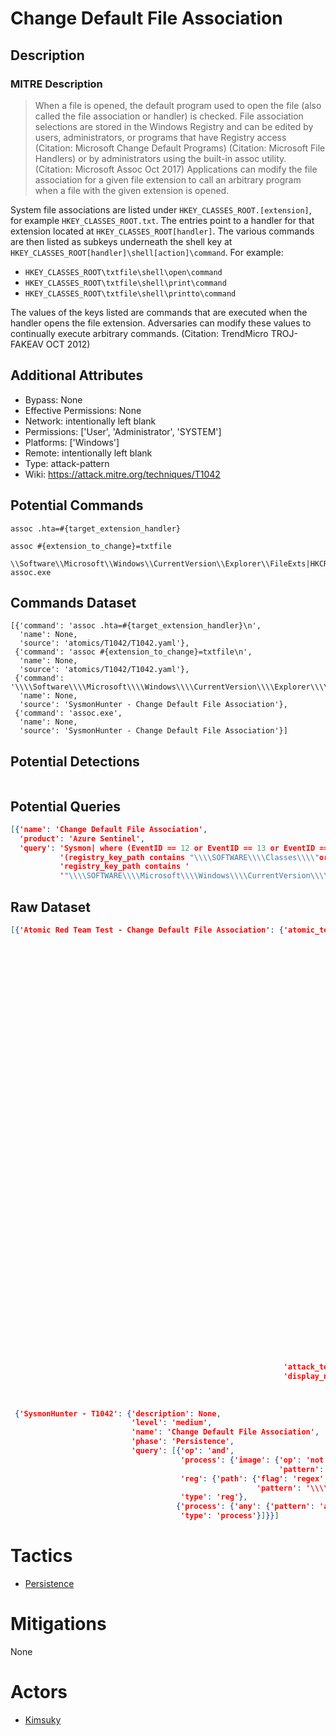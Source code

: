 
# Change Default File Association

## Description

### MITRE Description

> When a file is opened, the default program used to open the file (also called the file association or handler) is checked. File association selections are stored in the Windows Registry and can be edited by users, administrators, or programs that have Registry access (Citation: Microsoft Change Default Programs) (Citation: Microsoft File Handlers) or by administrators using the built-in assoc utility. (Citation: Microsoft Assoc Oct 2017) Applications can modify the file association for a given file extension to call an arbitrary program when a file with the given extension is opened.

System file associations are listed under <code>HKEY_CLASSES_ROOT\.[extension]</code>, for example <code>HKEY_CLASSES_ROOT\.txt</code>. The entries point to a handler for that extension located at <code>HKEY_CLASSES_ROOT\[handler]</code>. The various commands are then listed as subkeys underneath the shell key at <code>HKEY_CLASSES_ROOT\[handler]\shell\[action]\command</code>. For example:
* <code>HKEY_CLASSES_ROOT\txtfile\shell\open\command</code>
* <code>HKEY_CLASSES_ROOT\txtfile\shell\print\command</code>
* <code>HKEY_CLASSES_ROOT\txtfile\shell\printto\command</code>

The values of the keys listed are commands that are executed when the handler opens the file extension. Adversaries can modify these values to continually execute arbitrary commands. (Citation: TrendMicro TROJ-FAKEAV OCT 2012)

## Additional Attributes

* Bypass: None
* Effective Permissions: None
* Network: intentionally left blank
* Permissions: ['User', 'Administrator', 'SYSTEM']
* Platforms: ['Windows']
* Remote: intentionally left blank
* Type: attack-pattern
* Wiki: https://attack.mitre.org/techniques/T1042

## Potential Commands

```
assoc .hta=#{target_extension_handler}

assoc #{extension_to_change}=txtfile

\\Software\\Microsoft\\Windows\\CurrentVersion\\Explorer\\FileExts|HKCR\\.+\\shell\\open\\commandWindows\Explorer.EXE
assoc.exe
```

## Commands Dataset

```
[{'command': 'assoc .hta=#{target_extension_handler}\n',
  'name': None,
  'source': 'atomics/T1042/T1042.yaml'},
 {'command': 'assoc #{extension_to_change}=txtfile\n',
  'name': None,
  'source': 'atomics/T1042/T1042.yaml'},
 {'command': '\\\\Software\\\\Microsoft\\\\Windows\\\\CurrentVersion\\\\Explorer\\\\FileExts|HKCR\\\\.+\\\\shell\\\\open\\\\commandWindows\\Explorer.EXE',
  'name': None,
  'source': 'SysmonHunter - Change Default File Association'},
 {'command': 'assoc.exe',
  'name': None,
  'source': 'SysmonHunter - Change Default File Association'}]
```

## Potential Detections

```json

```

## Potential Queries

```json
[{'name': 'Change Default File Association',
  'product': 'Azure Sentinel',
  'query': 'Sysmon| where (EventID == 12 or EventID == 13 or EventID == 14)and '
           '(registry_key_path contains "\\\\SOFTWARE\\\\Classes\\\\"or '
           'registry_key_path contains '
           '"\\\\SOFTWARE\\\\Microsoft\\\\Windows\\\\CurrentVersion\\\\Explorer\\\\GlobalAssocChangedCounter")'}]
```

## Raw Dataset

```json
[{'Atomic Red Team Test - Change Default File Association': {'atomic_tests': [{'description': 'Change '
                                                                                              'Default '
                                                                                              'File '
                                                                                              'Association '
                                                                                              'From '
                                                                                              'cmd.exe '
                                                                                              'of '
                                                                                              'hta '
                                                                                              'to '
                                                                                              'notepad.\n'
                                                                                              '\n'
                                                                                              'Upon '
                                                                                              'successful '
                                                                                              'execution, '
                                                                                              'cmd.exe '
                                                                                              'will '
                                                                                              'change '
                                                                                              'the '
                                                                                              'file '
                                                                                              'association '
                                                                                              'of '
                                                                                              '.hta '
                                                                                              'to '
                                                                                              'notepad.exe. \n',
                                                                               'executor': {'cleanup_command': 'assoc '
                                                                                                               '.hta=htafile\n',
                                                                                            'command': 'assoc '
                                                                                                       '#{extension_to_change}=#{target_extension_handler}\n',
                                                                                            'elevation_required': False,
                                                                                            'name': 'command_prompt'},
                                                                               'input_arguments': {'extension_to_change': {'default': '.hta',
                                                                                                                           'description': 'File '
                                                                                                                                          'Extension '
                                                                                                                                          'To '
                                                                                                                                          'Hijack',
                                                                                                                           'type': 'String'},
                                                                                                   'target_extension_handler': {'default': 'txtfile',
                                                                                                                                'description': 'txtfile '
                                                                                                                                               'maps '
                                                                                                                                               'to '
                                                                                                                                               'notepad.exe',
                                                                                                                                'type': 'Path'}},
                                                                               'name': 'Change '
                                                                                       'Default '
                                                                                       'File '
                                                                                       'Association',
                                                                               'supported_platforms': ['windows']}],
                                                             'attack_technique': 'T1042',
                                                             'display_name': 'Change '
                                                                             'Default '
                                                                             'File '
                                                                             'Association'}},
 {'SysmonHunter - T1042': {'description': None,
                           'level': 'medium',
                           'name': 'Change Default File Association',
                           'phase': 'Persistence',
                           'query': [{'op': 'and',
                                      'process': {'image': {'op': 'not',
                                                            'pattern': 'Windows\\Explorer.EXE'}},
                                      'reg': {'path': {'flag': 'regex',
                                                       'pattern': '\\\\Software\\\\Microsoft\\\\Windows\\\\CurrentVersion\\\\Explorer\\\\FileExts|HKCR\\\\.+\\\\shell\\\\open\\\\command'}},
                                      'type': 'reg'},
                                     {'process': {'any': {'pattern': 'assoc.exe'}},
                                      'type': 'process'}]}}]
```

# Tactics


* [Persistence](../tactics/Persistence.md)


# Mitigations

None

# Actors


* [Kimsuky](../actors/Kimsuky.md)

